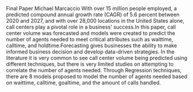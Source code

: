 Final Paper Michael Marcaccio
With over 15 million people employed, a predicted compound annual growth rate (CAGR) of 5.6 percent between 2020 and 2027, and with over 28,000 locations in the United States alone, call centers play a pivotal role in a business' success.In this paper, call center volume was forecasted and models were created to predict the number of agents needed to meet critical attributes such as waittime, calltime, and holdtime.Forecasting gives businesses the ability to make informed business decision and develop data-driven strategies. In the literature it is very common to see call center volume being predicted using different techniques, but there is very limited studies on attempting to correlate the number of agents needed. Through Regression techniques, there are 8 models proposed to model the number of agents needed based on waittime, calltime, goaltime, and the amount of calls handled.